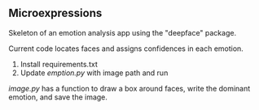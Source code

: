 ## Microexpressions
Skeleton of an emotion analysis app using the "deepface" package.

Current code locates faces and assigns confidences in each emotion.

1. Install requirements.txt
2. Update _emption.py_ with image path and run

_image.py_ has a function to draw a box around faces, write the dominant emotion, and save the image.
